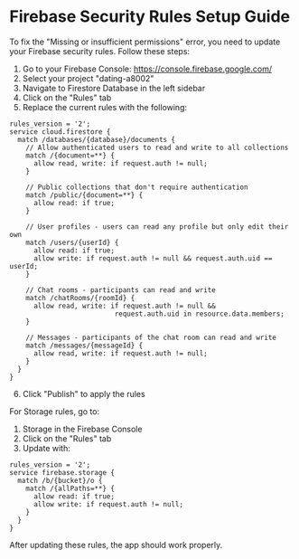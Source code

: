 
# Firebase Security Rules Setup Guide

To fix the "Missing or insufficient permissions" error, you need to update your Firebase security rules. Follow these steps:

1. Go to your Firebase Console: https://console.firebase.google.com/
2. Select your project "dating-a8002"
3. Navigate to Firestore Database in the left sidebar
4. Click on the "Rules" tab
5. Replace the current rules with the following:

```
rules_version = '2';
service cloud.firestore {
  match /databases/{database}/documents {
    // Allow authenticated users to read and write to all collections
    match /{document=**} {
      allow read, write: if request.auth != null;
    }
    
    // Public collections that don't require authentication
    match /public/{document=**} {
      allow read: if true;
    }
    
    // User profiles - users can read any profile but only edit their own
    match /users/{userId} {
      allow read: if true;
      allow write: if request.auth != null && request.auth.uid == userId;
    }
    
    // Chat rooms - participants can read and write
    match /chatRooms/{roomId} {
      allow read, write: if request.auth != null && 
                          request.auth.uid in resource.data.members;
    }
    
    // Messages - participants of the chat room can read and write
    match /messages/{messageId} {
      allow read, write: if request.auth != null;
    }
  }
}
```

6. Click "Publish" to apply the rules

For Storage rules, go to:
1. Storage in the Firebase Console
2. Click on the "Rules" tab
3. Update with:

```
rules_version = '2';
service firebase.storage {
  match /b/{bucket}/o {
    match /{allPaths=**} {
      allow read: if true;
      allow write: if request.auth != null;
    }
  }
}
```

After updating these rules, the app should work properly.
